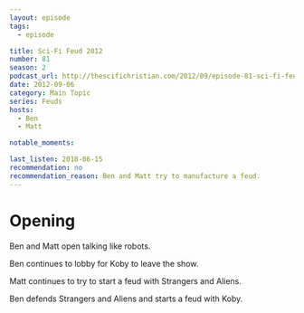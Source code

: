 ```yaml
---
layout: episode
tags:
  - episode

title: Sci-Fi Feud 2012
number: 81
season: 2
podcast_url: http://thescifichristian.com/2012/09/episode-81-sci-fi-feud-2012/
date: 2012-09-06
category: Main Topic
series: Feuds
hosts:
  - Ben
  - Matt

notable_moments:

last_listen: 2018-06-15
recommendation: no
recommendation_reason: Ben and Matt try to manufacture a feud.
---
```

# Opening
Ben and Matt open talking like robots.

Ben continues to lobby for Koby to leave the show.

Matt continues to try to start a feud with Strangers and Aliens.

Ben defends Strangers and Aliens and starts a feud with Koby.